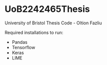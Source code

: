# UoB2242465Thesis
 University of Bristol Thesis Code - Oltion Fazliu

Required installations to run:
 - Pandas
 - Tensorflow
 - Keras
 - LIME
